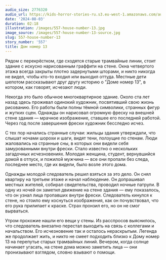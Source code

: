 ```yaml
---
audio_size: 2776320
audio_url: https://kids-horror-stories-ru.s3.eu-west-1.amazonaws.com/audio/557-house-number-13.mp3
date: '2024-08-03'
duration: 02:18
illustration: /images/557-house-number-13.jpg
image_source: /images/557-house-number-13-source.jpg
slug: 557-house-number-13
story_number: '557'
title: Дом номер 13
---
```


Рядом с перекрёстком, где сходятся старые трамвайные линии, стоит здание с искусно нарисованным граффити на стене. Окна четвертого этажа всегда закрыты плотно задернутыми шторами, и никто никогда не видел, чтобы кто-то входил или выходил оттуда. Местные дети шепотом рассказывают друг другу историю о "Доме номер 13", в котором, как говорят, исчезают люди.

Некогда это было обычное многоквартирное здание. Около ста лет назад здесь проживал одинокий художник, посвятивший свою жизнь рисованию. Его работы были полны тёмной символики, странных фигур и жутких сцен. Однажды он нарисовал огромную фреску на внешней стене здания — мрачное изображение, ставшее его последней работой. Через год после завершения фрески художник бесследно исчез.

С тех пор начались странные случаи: жильцы здания утверждали, что слышат ночами шорохи и шаги, видят тени, ползущие по стенам. Люди жаловались на странные сны, в которых они видели себя замурованными внутри фрески. Стало известно о нескольких загадочных исчезновениях. Молодая женщина, студент, вернувшийся домой в отпуск, и пожилой мужчина — все они пропали без следа, последнее место, где их видели, было возле этого дома.

Однажды молодой следователь решил взяться за это дело. Он снял квартиру на третьем этаже и начал наблюдение. Он допрашивал местных жителей, собирал свидетельства, проводил ночные патрули. В одну из ночей он заметил движение на стене здания — ему показалось, что он узнал лица пропавших внутри фрески. Следователь кинулся к стене, но стоило ему коснуться изображения, как он почувствовал, что его рука прилипает к краске. Страх пронзил его, но он не смог вырваться.

Утром прохожие нашли его вещи у стены. Из расспросов выяснилось, что следователь внезапно перестал выходить на связь с коллегами и начальством. Его исчезновение так и осталось нераскрытым. Легенда же продолжает жить, и никто не смеет подходить близко к Дому номер 13 на перепутье старых трамвайных линий. Вечером, когда солнце начинает угасать, на стене дома можно заметить лица — они пронизывают взглядом, словно взывают о помощи.